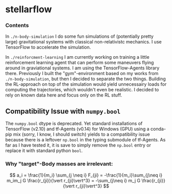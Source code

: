 # stellarflow

### Contents

In `./n-body-simulation` I do some fun simulations of (potentially pretty large) gravitational systems with classical non-relativistc mechanics. I use TensorFlow to accelerate the simulation.

In `./reinforcment-learning` I am currently working on training a little reinforcement learning agent that can perform some maneuvers flying around in graviational systems. I am using the TensorFlow-Agents library there. Previously I built the "gym"-environment based on my works from `./n-body-simulation`, but then I decided to separate the two things. Building the RL-approach on top of the simulation would yield unnecessairy loads for computing the trajectories, which wouldn't even be realistic. I decided to rely on known data here and focus only on the RL stuff.

## Compatibility Issue with `numpy.bool`

The `numpy.bool` dtype is deprecated. Yet standard installations of TensorFlow (v2.10) and tf-Agents (v0.14) for Windows (GPU) using a conda-pip mix (sorry, I know, I should switch) yields to a compatibility issue because there is a leftover `np.bool` in the typing submodule of tf-Agents. As far as I have tested it, it is save to simply remove the `np.bool` entry or replace it with standard python `bool`.

### Why "target"-Body masses are irrelevant:

$$
    a_i = \frac{1}{m_i} \sum_{j \neq i} F_{ji} = -\frac{1}{m_i}\sum_{j\neq i} m_im_j G \frac{r_{ji}}{\vert r_{ji}\vert^3}  = -\sum_{j\neq i} m_j G \frac{r_{ji}}{\vert r_{ji}\vert^3}
$$
